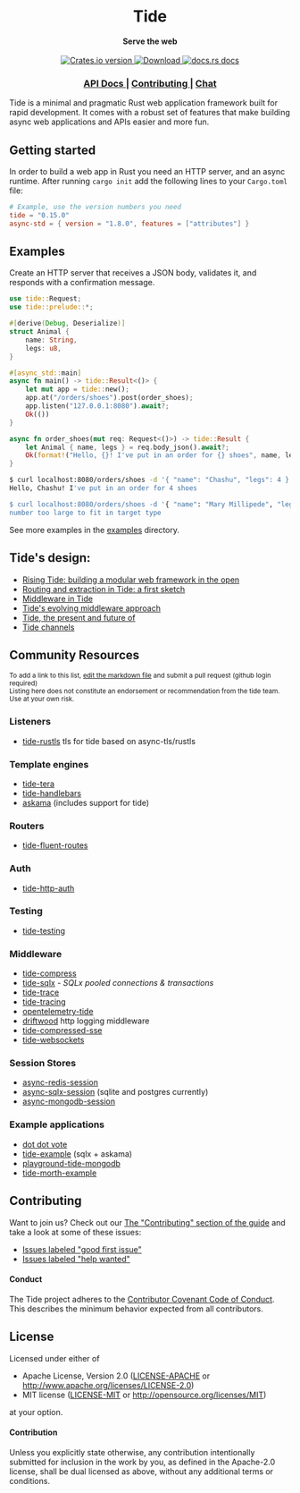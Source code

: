 <h1 align="center">Tide</h1>
<div align="center">
 <strong>
   Serve the web
 </strong>
</div>

<br />

<div align="center">
  <!-- Crates version -->
  <a href="https://crates.io/crates/tide">
    <img src="https://img.shields.io/crates/v/tide.svg?style=flat-square"
    alt="Crates.io version" />
  </a>
  <!-- Downloads -->
  <a href="https://crates.io/crates/tide">
    <img src="https://img.shields.io/crates/d/tide.svg?style=flat-square"
      alt="Download" />
  </a>
  <!-- docs.rs docs -->
  <a href="https://docs.rs/tide">
    <img src="https://img.shields.io/badge/docs-latest-blue.svg?style=flat-square"
      alt="docs.rs docs" />
  </a>
</div>

<div align="center">
  <h3>
    <a href="https://docs.rs/tide">
      API Docs
    </a>
    <span> | </span>
    <a href="https://github.com/http-rs/tide/blob/main/.github/CONTRIBUTING.md">
      Contributing
    </a>
    <span> | </span>
    <a href="https://discord.gg/x2gKzst">
      Chat
    </a>
  </h3>
</div>

Tide is a minimal and pragmatic Rust web application framework built for
rapid development. It comes with a robust set of features that make building
async web applications and APIs easier and more fun.

## Getting started

In order to build a web app in Rust you need an HTTP server, and an async
runtime. After running `cargo init` add the following lines to your
`Cargo.toml` file:

```toml
# Example, use the version numbers you need
tide = "0.15.0"
async-std = { version = "1.8.0", features = ["attributes"] }
```

## Examples

Create an HTTP server that receives a JSON body, validates it, and responds
with a confirmation message.

```rust
use tide::Request;
use tide::prelude::*;

#[derive(Debug, Deserialize)]
struct Animal {
    name: String,
    legs: u8,
}

#[async_std::main]
async fn main() -> tide::Result<()> {
    let mut app = tide::new();
    app.at("/orders/shoes").post(order_shoes);
    app.listen("127.0.0.1:8080").await?;
    Ok(())
}

async fn order_shoes(mut req: Request<()>) -> tide::Result {
    let Animal { name, legs } = req.body_json().await?;
    Ok(format!("Hello, {}! I've put in an order for {} shoes", name, legs).into())
}
```

```sh
$ curl localhost:8080/orders/shoes -d '{ "name": "Chashu", "legs": 4 }'
Hello, Chashu! I've put in an order for 4 shoes

$ curl localhost:8080/orders/shoes -d '{ "name": "Mary Millipede", "legs": 750 }'
number too large to fit in target type
```

See more examples in the [examples](https://github.com/http-rs/tide/tree/main/examples) directory.

## Tide's design:
- [Rising Tide: building a modular web framework in the open](https://rustasync.github.io/team/2018/09/11/tide.html)
- [Routing and extraction in Tide: a first sketch](https://rustasync.github.io/team/2018/10/16/tide-routing.html)
- [Middleware in Tide](https://rustasync.github.io/team/2018/11/07/tide-middleware.html)
- [Tide's evolving middleware approach](https://rustasync.github.io/team/2018/11/27/tide-middleware-evolution.html)
- [Tide, the present and future of](https://blog.yoshuawuyts.com/tide/)
- [Tide channels](https://blog.yoshuawuyts.com/tide-channels/)

## Community Resources
<sub>To add a link to this list, [edit the markdown
file](https://github.com/http-rs/tide/edit/main/README.md) and
submit a pull request (github login required)</sub><br/><sup>Listing here
does not constitute an endorsement or recommendation from the tide
team. Use at your own risk.</sup>

### Listeners
* [tide-rustls](https://github.com/http-rs/tide-rustls) tls for tide based on async-tls/rustls

### Template engines
* [tide-tera](https://github.com/jbr/tide-tera)
* [tide-handlebars](https://github.com/No9/tide-handlebars)
* [askama](https://github.com/djc/askama) (includes support for tide)

### Routers
* [tide-fluent-routes](https://github.com/mendelt/tide-fluent-routes)

### Auth
* [tide-http-auth](https://github.com/chrisdickinson/tide-http-auth)

### Testing
* [tide-testing](https://github.com/jbr/tide-testing)

### Middleware
* [tide-compress](https://github.com/Fishrock123/tide-compress)
* [tide-sqlx](https://github.com/eaze/tide-sqlx) - _SQLx pooled connections & transactions_
* [tide-trace](https://github.com/no9/tide-trace)
* [tide-tracing](https://github.com/ethanboxx/tide-tracing)
* [opentelemetry-tide](https://github.com/asaaki/opentelemetry-tide)
* [driftwood](https://github.com/jbr/driftwood) http logging middleware
* [tide-compressed-sse](https://github.com/Yarn/tide_compressed_sse)
* [tide-websockets](https://github.com/http-rs/tide-websockets)

### Session Stores
* [async-redis-session](https://github.com/jbr/async-redis-session)
* [async-sqlx-session](https://github.com/jbr/async-sqlx-session) (sqlite and postgres currently)
* [async-mongodb-session](https://github.com/yoshuawuyts/async-mongodb-session/)

### Example applications
* [dot dot vote](https://github.com/rtyler/dotdotvote/)
* [tide-example](https://github.com/jbr/tide-example) (sqlx + askama)
* [playground-tide-mongodb](https://github.com/yoshuawuyts/playground-tide-mongodb)
* [tide-morth-example](https://github.com/No9/tide-morth-example/)

## Contributing
Want to join us? Check out our [The "Contributing" section of the
guide][contributing] and take a look at some of these issues:

- [Issues labeled "good first issue"][good-first-issue]
- [Issues labeled "help wanted"][help-wanted]

#### Conduct

The Tide project adheres to the [Contributor Covenant Code of
Conduct](https://github.com/http-rs/tide/blob/main/.github/CODE_OF_CONDUCT.md).
This describes the minimum behavior expected from all contributors.

## License

Licensed under either of

- Apache License, Version 2.0 ([LICENSE-APACHE](LICENSE-APACHE) or http://www.apache.org/licenses/LICENSE-2.0)
- MIT license ([LICENSE-MIT](LICENSE-MIT) or http://opensource.org/licenses/MIT)

at your option.

#### Contribution

Unless you explicitly state otherwise, any contribution intentionally submitted
for inclusion in the work by you, as defined in the Apache-2.0 license, shall be
dual licensed as above, without any additional terms or conditions.

[releases]: https://github.com/http-rs/tide/releases
[contributing]: https://github.com/http-rs/tide/blob/main/.github/CONTRIBUTING.md
[good-first-issue]: https://github.com/http-rs/tide/labels/good%20first%20issue
[help-wanted]: https://github.com/http-rs/tide/labels/help%20wanted

